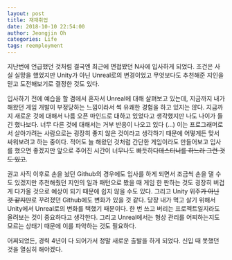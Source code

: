 ```yaml
---
layout: post
title: 재재취업
date: 2018-10-10 22:54:00
author: Jeongjin Oh
categories: Life
tags: reemployment
---
```


지난번에 언급했던 것처럼 결국엔 최근에 면접봤던 N사에 입사하게 되었다. 조건은 사실 실망을 했었지만 Unity가 아닌 Unreal로의 변경이었고 무엇보다도 추천해준 지인을 믿고 도전해보기로 결정한 것도 있다.

입사하기 전에 예습을 할 겸에서 혼자서 Unreal에 대해 살펴보고 있는데, 지금까지 내가 해왔던 게임 개발이 부정당하는 느낌이라서 썩 유쾌한 경험을 하고 있지는 않다. 지금까지 새로운 것에 대해서 나름 오픈 마인드로 대하고 있었다고 생각했지만 나도 나이가 들긴 했나보다. 너무 다른 것에 대해서는 거부 반응이 나오고 있다 (...) 이는 프로그래머로서 살아가려는 사람으로는 굉장히 좋지 않은 것이라고 생각하기 때문에 어떻게든 맞서 싸워보려고 하는 중이다. 적어도 늘 해왔던 것처럼 간단한 게임이라도 만들어보고 입사를 했으면 좋겠지만 앞으로 주어진 시간이 너무나도 빠듯하다~~데스티니를 하느라 그런 것도 있고~~.

권고 사직 이후로 손을 놨던 Github의 경우에도 입사를 하게 되면서 조금씩 손을 댈 수도 있겠지만 추천해줬던 지인의 일과 패턴으로 봤을 때 게임 한 판하는 것도 굉장히 버겁게 다가올 것으로 예상이 되기 때문에 쉽지 않을 수도 있다. 그리고 Unity 위주~~가 아닌 것 같지만~~로 꾸려졌던 Github에도 변화가 있을 것 같다. 당장 내가 먹고 살기 위해서 Unity에서 Unreal로의 변화를 택했기 때문이다. 한 번 쓰고 버리는 프로젝트일지라도 올려보는 것이 중요하다고 생각한다. 그리고 Unreal에서는 형상 관리를 어찌하는지도 모르는 상태기 때문에 이를 파악하는 것도 필요하다.

어찌되었든, 경력 4년이 다 되어가서 정말 새로운 출발을 하게 되었다. 신입 때 못했던 것을 열심히 해야겠다.